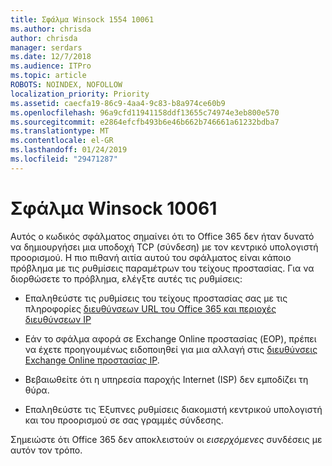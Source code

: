 ```yaml
---
title: Σφάλμα Winsock 1554 10061
ms.author: chrisda
author: chrisda
manager: serdars
ms.date: 12/7/2018
ms.audience: ITPro
ms.topic: article
ROBOTS: NOINDEX, NOFOLLOW
localization_priority: Priority
ms.assetid: caecfa19-86c9-4aa4-9c83-b8a974ce60b9
ms.openlocfilehash: 96a9cfd11941158ddf13655c74974e3eb800e570
ms.sourcegitcommit: e2864efcfb493b6e46b662b746661a61232bdba7
ms.translationtype: MT
ms.contentlocale: el-GR
ms.lasthandoff: 01/24/2019
ms.locfileid: "29471287"
---
```

# <a name="winsock-error-10061"></a>Σφάλμα Winsock 10061

Αυτός ο κωδικός σφάλματος σημαίνει ότι το Office 365 δεν ήταν δυνατό να δημιουργήσει μια υποδοχή TCP (σύνδεση) με τον κεντρικό υπολογιστή προορισμού. Η πιο πιθανή αιτία αυτού του σφάλματος είναι κάποιο πρόβλημα με τις ρυθμίσεις παραμέτρων του τείχους προστασίας. Για να διορθώσετε το πρόβλημα, ελέγξτε αυτές τις ρυθμίσεις:
  
- Επαληθεύστε τις ρυθμίσεις του τείχους προστασίας σας με τις πληροφορίες [διευθύνσεων URL του Office 365 και περιοχές διευθύνσεων IP](https://docs.microsoft.com/office365/enterprise/urls-and-ip-address-ranges)
    
- Εάν το σφάλμα αφορά σε Exchange Online προστασίας (EOP), πρέπει να έχετε προηγουμένως ειδοποιηθεί για μια αλλαγή στις [διευθύνσεις Exchange Online προστασίας IP](https://docs.microsoft.com/office365/SecurityCompliance/eop/exchange-online-protection-ip-addresses).
    
- Βεβαιωθείτε ότι η υπηρεσία παροχής Internet (ISP) δεν εμποδίζει τη θύρα.
    
- Επαληθεύστε τις Έξυπνες ρυθμίσεις διακομιστή κεντρικού υπολογιστή και του προορισμού σε σας γραμμές σύνδεσης.
    
Σημειώστε ότι Office 365 δεν αποκλειστούν οι *εισερχόμενες* συνδέσεις με αυτόν τον τρόπο. 
  

